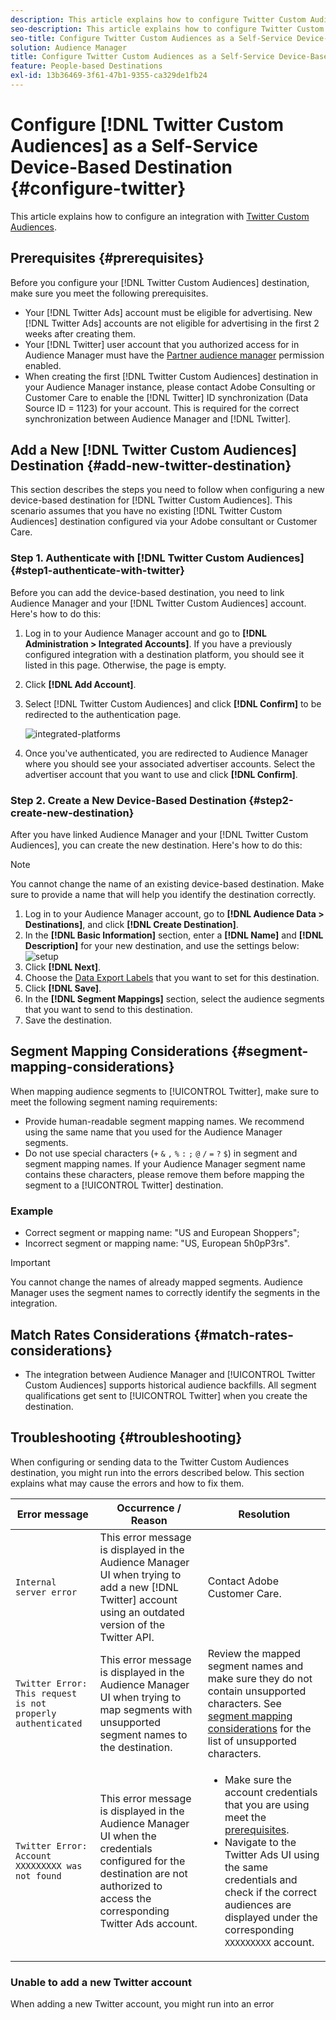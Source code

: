 ```yaml
---
description: This article explains how to configure Twitter Custom Audiences for both new and existing integrations.
seo-description: This article explains how to configure Twitter Custom Audiences for both new and existing integrations.
seo-title: Configure Twitter Custom Audiences as a Self-Service Device-Based Destination
solution: Audience Manager
title: Configure Twitter Custom Audiences as a Self-Service Device-Based Destination
feature: People-based Destinations
exl-id: 13b36469-3f61-47b1-9355-ca329de1fb24
---
```

# Configure [!DNL Twitter Custom Audiences] as a Self-Service Device-Based Destination {#configure-twitter}

This article explains how to configure an integration with [Twitter Custom Audiences](https://business.twitter.com/en/help/campaign-setup/campaign-targeting/custom-audiences.html).

## Prerequisites {#prerequisites}

Before you configure your [!DNL Twitter Custom Audiences] destination, make sure you meet the following prerequisites.

* Your [!DNL Twitter Ads] account must be eligible for advertising. New [!DNL Twitter Ads] accounts are not eligible for advertising in the first 2 weeks after creating them.
* Your [!DNL Twitter] user account that you authorized access for in Audience Manager must have the [Partner audience manager](https://business.twitter.com/en/help/troubleshooting/multi-user-login-faq.html#accesslevels) permission enabled.
* When creating the first [!DNL Twitter Custom Audiences] destination in your Audience Manager instance, please contact Adobe Consulting or Customer Care to enable the [!DNL Twitter] ID synchronization (Data Source ID = 1123) for your account. This is required for the correct synchronization between Audience Manager and [!DNL Twitter].

## Add a New [!DNL Twitter Custom Audiences] Destination {#add-new-twitter-destination}

This section describes the steps you need to follow when configuring a new device-based destination for [!DNL Twitter Custom Audiences]. This scenario assumes that you have no existing [!DNL Twitter Custom Audiences] destination configured via your Adobe consultant or Customer Care.

### Step 1. Authenticate with [!DNL Twitter Custom Audiences] {#step1-authenticate-with-twitter}

Before you can add the device-based destination, you need to link Audience Manager and your [!DNL Twitter Custom Audiences] account. Here's how to do this:

1. Log in to your Audience Manager account and go to **[!DNL Administration > Integrated Accounts]**. If you have a previously configured integration with a destination platform, you should see it listed in this page. Otherwise, the page is empty.
1. Click **[!DNL Add Account]**.
1. Select [!DNL Twitter Custom Audiences] and click **[!DNL Confirm]** to be redirected to the authentication page.
    
    ![integrated-platforms](assets/dbd-integrated-platforms.png)

1. Once you've authenticated, you are redirected to Audience Manager where you should see your associated advertiser accounts. Select the advertiser account that you want to use and click **[!DNL Confirm]**.  

### Step 2. Create a New Device-Based Destination {#step2-create-new-destination}

After you have linked Audience Manager and your [!DNL Twitter Custom Audiences], you can create the new destination. Here's how to do this:

>[!NOTE]
>
>You cannot change the name of an existing device-based destination. Make sure to provide a name that will help you identify the destination correctly.

1. Log in to your Audience Manager account, go to **[!DNL Audience Data > Destinations]**, and click **[!DNL Create Destination]**.
1. In the **[!DNL Basic Information]** section, enter a **[!DNL Name]** and **[!DNL Description]** for your new destination, and use the settings below: ![setup](assets/dbd-new-basic.png)
1. Click **[!DNL Next]**.
1. Choose the [Data Export Labels](/help/using/features/data-export-controls.md#controls-labels) that you want to set for this destination.
1. Click **[!DNL Save]**.
1. In the **[!DNL Segment Mappings]** section, select the audience segments that you want to send to this destination.
1. Save the destination.

## Segment Mapping Considerations {#segment-mapping-considerations}

When mapping audience segments to [!UICONTROL Twitter], make sure to meet the following segment naming requirements:

* Provide human-readable segment mapping names. We recommend using the same name that you used for the Audience Manager segments.
* Do not use special characters (`+` `&` `,` `%` `:` `;` `@` `/` `=` `?` `$`) in segment and segment mapping names. If your Audience Manager segment name contains these characters, please remove them before mapping the segment to a [!UICONTROL Twitter] destination.

### Example

* Correct segment or mapping name: "US and European Shoppers";
* Incorrect segment or mapping name: "US, European 5h0pP3rs".

>[!IMPORTANT]
>
>You cannot change the names of already mapped segments. Audience Manager uses the segment names to correctly identify the segments in the integration.

## Match Rates Considerations {#match-rates-considerations}

* The integration between Audience Manager and [!UICONTROL Twitter Custom Audiences] supports historical audience backfills. All segment qualifications get sent to [!UICONTROL Twitter] when you create the destination.

## Troubleshooting {#troubleshooting}

When configuring or sending data to the Twitter Custom Audiences destination, you might run into the errors described below. This section explains what may cause the errors and 
how to fix them.

|Error message|Occurrence / Reason|Resolution|
|---|---|---|
|`Internal server error`|This error message is displayed in the Audience Manager UI when trying to add a new [!DNL Twitter] account using an outdated version of the Twitter API.|Contact Adobe Customer Care.|
|`Twitter Error: This request is not properly authenticated`|This error message is displayed in the Audience Manager UI when trying to map segments with unsupported segment names to the destination.|Review the mapped segment names and make sure they do not contain unsupported characters. See [segment mapping considerations](#segment-mapping-considerations) for the list of unsupported characters. |
|`Twitter Error: Account XXXXXXXXX was not found`|This error message is displayed in the Audience Manager UI when the credentials configured for the destination are not authorized to access the corresponding Twitter Ads account.|<ul><li>Make sure the account credentials that you are using meet the [prerequisites](#prerequisites).</li><li>Navigate to the Twitter Ads UI using the same credentials and check if the correct audiences are displayed under the corresponding `XXXXXXXXX` account. </li></ul>|


### Unable to add a new Twitter account

When adding a new Twitter account, you might run into an error 